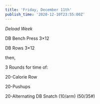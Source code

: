 ```yaml
---
title: 'Friday, December 11th'
publish_time: '2020-12-10T23:55:00Z'
---
```


*Deload Week*

DB Bench Press 3×12

DB Rows 3×12

then,

3 Rounds for time of:

20-Calorie Row

20-Pushups

20-Alternating DB Snatch (10/arm) (50/35\#)
